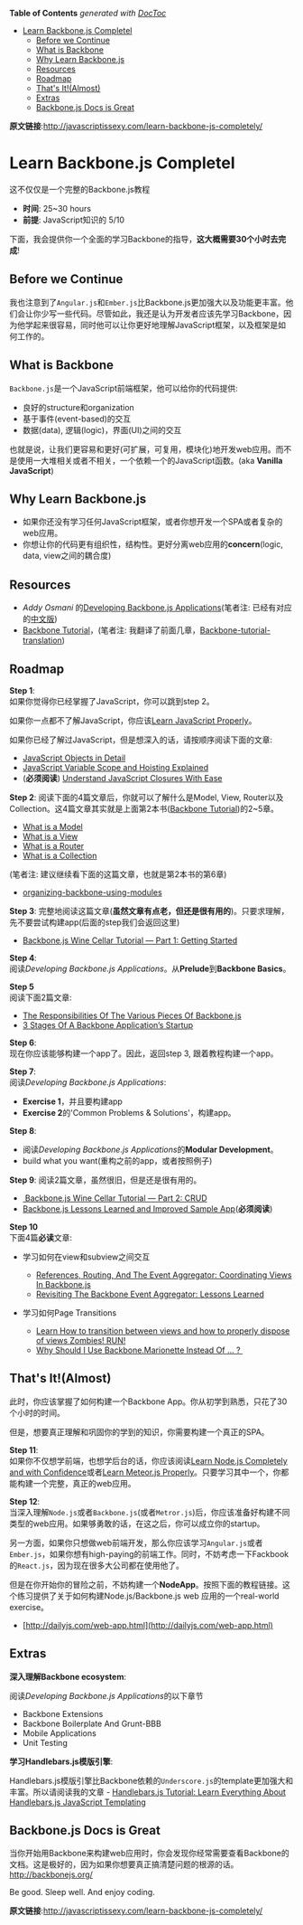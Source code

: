 <!-- START doctoc generated TOC please keep comment here to allow auto update -->
<!-- DON'T EDIT THIS SECTION, INSTEAD RE-RUN doctoc TO UPDATE -->
**Table of Contents**  *generated with [DocToc](https://github.com/thlorenz/doctoc)*

- [Learn Backbone.js Completel](#learn-backbonejs-completel)
  - [Before we Continue](#before-we-continue)
  - [What is Backbone](#what-is-backbone)
  - [Why Learn Backbone.js](#why-learn-backbonejs)
  - [Resources](#resources)
  - [Roadmap](#roadmap)
  - [That's It!(Almost)](#thats-italmost)
  - [Extras](#extras)
  - [Backbone.js Docs is Great](#backbonejs-docs-is-great)

<!-- END doctoc generated TOC please keep comment here to allow auto update -->

**原文链接**:http://javascriptissexy.com/learn-backbone-js-completely/

# Learn Backbone.js Completel
这不仅仅是一个完整的Backbone.js教程

- **时间**: 25~30 hours  
- **前提**: JavaScript知识的 5/10

下面，我会提供你一个全面的学习Backbone的指导，**这大概需要30个小时去完成**!

## Before we Continue
我也注意到了`Angular.js`和`Ember.js`比Backbone.js更加强大以及功能更丰富。他们会让你少写一些代码。尽管如此，我还是认为开发者应该先学习Backbone，因为他学起来很容易，同时他可以让你更好地理解JavaScript框架，以及框架是如何工作的。

## What is Backbone
`Backbone.js`是一个JavaScript前端框架，他可以给你的代码提供:

- 良好的structure和organization
- 基于事件(event-based)的交互
- 数据(data), 逻辑(logic)，界面(UI)之间的交互

也就是说，让我们更容易和更好(可扩展，可复用，模块化)地开发web应用。而不是使用一大堆相关或者不相关，一个依赖一个的JavaScript函数。(aka **Vanilla JavaScript**)

## Why Learn Backbone.js
- 如果你还没有学习任何JavaScript框架，或者你想开发一个SPA或者复杂的web应用。
- 你想让你的代码更有组织性，结构性。更好分离web应用的**concern**(logic, data, view之间的耦合度)

## Resources
- *Addy Osmani* 的[Developing Backbone.js Applications](http://addyosmani.github.com/backbone-fundamentals/)(笔者注: 已经有对应的[中文版](http://book.douban.com/subject/25980651/))
- [Backbone Tutorial](https://leanpub.com/backbonetutorials)，(笔者注: 我翻译了前面几章，[Backbone-tutorial-translation](https://github.com/DrakeLeung/Backbone-tutorial-translation))

## Roadmap
**Step 1**:  
如果你觉得你已经掌握了JavaScript，你可以跳到step 2。

如果你一点都不了解JavaScript，你应该[Learn JavaScript Properly](http://javascriptissexy.com/how-to-learn-javascript-properly/)。

如果你已经了解过JavaScript，但是想深入的话，请按顺序阅读下面的文章:

- [JavaScript Objects in Detail](http://javascriptissexy.com/javascript-objects-in-detail/)
- [JavaScript Variable Scope and Hoisting Explained](http://javascriptissexy.com/javascript-variable-scope-and-hoisting-explained/)
- (**必须阅读**) [Understand JavaScript Closures With Ease](http://javascriptissexy.com/understand-javascript-closures-with-ease/)

**Step 2**:
阅读下面的4篇文章后，你就可以了解什么是Model, View, Router以及Collection。这4篇文章其实就是上面第2本书([Backbone Tutorial](https://leanpub.com/backbonetutorials))的2~5章。

- [What is a Model](http://backbonetutorials.com/what-is-a-model/)
- [What is a View](http://backbonetutorials.com/what-is-a-view/)
- [What is a Router](http://backbonetutorials.com/what-is-a-router/)
- [What is a Collection](http://backbonetutorials.com/what-is-a-collection/)

(笔者注: 建议继续看下面的这篇文章，也就是第2本书的第6章)

- [organizing-backbone-using-modules](https://cdnjs.com/libraries/backbone.js/tutorials/organizing-backbone-using-modules)

**Step 3**:
完整地阅读这篇文章(**虽然文章有点老，但还是很有用的**)。只要求理解，先不要尝试构建app(后面的step我们会返回这里)

- [Backbone.js Wine Cellar Tutorial — Part 1: Getting Started](http://coenraets.org/blog/2011/12/backbone-js-wine-cellar-tutorial-part-1-getting-started/)

**Step 4**:  
阅读*Developing Backbone.js Applications*。从**Prelude**到**Backbone Basics**。

**Step 5**  
阅读下面2篇文章:

- [The Responsibilities Of The Various Pieces Of Backbone.js](http://lostechies.com/derickbailey/2011/12/27/the-responsibilities-of-the-various-pieces-of-backbone-js/)
- [ 3 Stages Of A Backbone Application’s Startup](http://lostechies.com/derickbailey/2012/02/06/3-stages-of-a-backbone-applications-startup/)

**Step 6**:  
现在你应该能够构建一个app了。因此，返回step 3, 跟着教程构建一个app。

**Step 7**:  
阅读*Developing Backbone.js Applications*:

- **Exercise 1**，并且要构建app
- **Exercise 2**的'Common Problems & Solutions'，构建app。

**Step 8**:

- 阅读*Developing Backbone.js Applications*的**Modular Development**。
- build what you want(重构之前的app，或者按照例子)

**Step 9**:
阅读2篇文章，虽然很旧，但是还是很有用的。

- [ Backbone.js Wine Cellar Tutorial — Part 2: CRUD](http://coenraets.org/blog/2011/12/backbone-js-wine-cellar-tutorial-part-2-crud/)
- [Backbone.js Lessons Learned and Improved Sample App](http://coenraets.org/blog/2012/01/backbone-js-lessons-learned-and-improved-sample-app/)(**必须阅读**)

**Step 10**  
下面4篇**必读**文章:

- 学习如何在view和subview之间交互
    - [References, Routing, And The Event Aggregator: Coordinating Views In Backbone.js](http://lostechies.com/derickbailey/2011/07/19/references-routing-and-the-event-aggregator-coordinating-views-in-backbone-js/)
    - [Revisiting The Backbone Event Aggregator: Lessons Learned](http://lostechies.com/derickbailey/2012/04/03/revisiting-the-backbone-event-aggregator-lessons-learned/)

- 学习如何Page Transitions
    - [Learn How to transition between views and how to properly dispose of views Zombies! RUN! ](http://lostechies.com/derickbailey/2011/09/15/zombies-run-managing-page-transitions-in-backbone-apps/)
    - [ Why Should I Use Backbone.Marionette Instead Of … ? ](http://lostechies.com/derickbailey/2012/06/13/why-should-i-use-backbone-marionette-instead-of-%E2%80%A6/)


## That's It!(Almost)
此时，你应该掌握了如何构建一个Backbone App。你从初学到熟悉，只花了30个小时的时间。

但是，想要真正理解和巩固你的学到的知识，你需要构建一个真正的SPA。

**Step 11**:  
如果你不仅想学前端，也想学后台的话，你应该阅读[Learn Node.js Completely and with Confidence](http://javascriptissexy.com/learn-node-js-completely-and-with-confidence/)或者[Learn Meteor.js Properly](http://javascriptissexy.com/learn-meteor-js-properly/)。只要学习其中一个，你都能构建一个完整，真正的web应用。

**Step 12**:  
当深入理解`Node.js`或者`Backbone.js`(或者`Metror.js`)后，你应该准备好构建不同类型的web应用。如果够勇敢的话，在这之后，你可以成立你的startup。

另一方面，如果你只想做web前端开发，那么你应该学习`Angular.js`或者`Ember.js`，如果你想有high-paying的前端工作。同时，不妨考虑一下Fackbook的`React.js`，因为现在很多大公司都在使用他了。

但是在你开始你的冒险之前，不妨构建一个**NodeApp**。按照下面的教程链接。这个练习提供了关于如何构建Node.js/Backbone.js web 应用的一个real-world exercise。

- [http://dailyjs.com/web-app.html](http://dailyjs.com/web-app.html)

## Extras

**深入理解Backbone ecosystem**:  

阅读*Developing Backbone.js Applications*的以下章节

- Backbone Extensions
- Backbone Boilerplate And Grunt-BBB
- Mobile Applications
- Unit Testing


**学习Handlebars.js模版引擎**:  

Handlebars.js模版引擎比Backbone依赖的`Underscore.js`的template更加强大和丰富。所以请阅读我的文章 - [Handlebars.js Tutorial: Learn Everything About Handlebars.js JavaScript Templating](http://javascriptissexy.com/handlebars-js-tutorial-learn-everything-about-handlebars-js-javascript-templating/)


## Backbone.js Docs is Great
当你开始用Backbone来构建web应用时，你会发现你经常需要查看Backbone的文档。这是极好的，因为如果你想要真正搞清楚问题的根源的话。http://backbonejs.org/

Be good. Sleep well. And enjoy coding.

**原文链接**:http://javascriptissexy.com/learn-backbone-js-completely/
